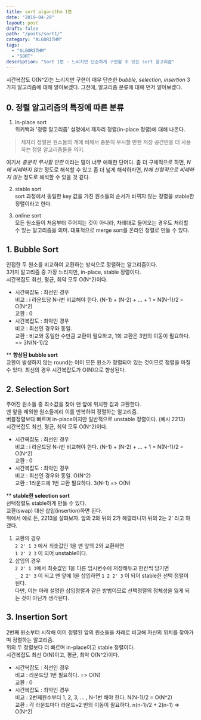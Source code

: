 ```yaml
---
title: sort algorithm 1편
date: "2019-04-29"
layout: post
draft: false
path: "/posts/sort1/"
category: "ALGORITHM"
tags:
  - "ALGORITHM"
  - "SORT"
description: "Sort 1편 - 느리지만 단순하게 구현할 수 있는 sort 알고리즘"
---
```


시간복잡도 O(N^2)는 느리지만 구현이 매우 단순한 *bubble, selection, insertion*  3가지 알고리즘에 대해 알아보겠다.
그전에, 알고리즘 분류에 대해 먼저 알아보겠다.

## 0.  정렬 알고리즘의 특징에 따른 분류
1. In-place sort  
위키백과 '정렬 알고리즘' 설명에서 제자리 정렬(in-place 정렬)에 대해 나온다.
>제자리 정렬은 원소들의 개에 비해서 충분히 무시할 만한 저장 공간만을 더 사용하는 정렬 알고리즘들을 의미.

여기서 *충분히 무시할 만한* 이라는 말이 너무 애매한 단어다.
좀 더 구체적으로 하면, *N에 비례하지 않는* 정도로 해석할 수 있고
좀 더 넓게 해석하자면, *N에 선형적으로 비례하지 않는* 정도로 해석할 수 있을 것 같다. 

2. stable sort  
sort 과정에서 동일한 key 값을 가진 원소들의 순서가 바뀌지 않는 정렬을 stable한 정렬이라고 한다.

3. online sort  
모든 원소들이 처음부터 주어지는 것이 아니라, 차례대로 들어오는 경우도 처리할 수 있는 알고리즘을 의미.
대표적으로 merge sort를 온라인 정렬로 만들 수 있다.


## 1. Bubble Sort
인접한 두 원소를 비교하여 교환하는 방식으로 정렬하는 알고리즘이다.  
3가지 알고리즘 중 가장 느리지만, in-place, stable 정렬이다.  
시간복잡도 최선, 평균, 최악 모두 O(N^2)이다.  

- 시간복잡도 : 최선인 경우  
비교 : i 라운드당 N-i번 비교해야 한다. (N-1) + (N-2) + ... + 1 = N(N-1)/2 = O(N^2)  
교환 : 0  
- 시간복잡도 : 최악인 경우  
비교 : 최선인 경우와 동일.  
교환 : 비교와 동일한 수만큼 교환이 필요하고, 1회 교환은 3번의 이동이 필요하다. => 3N(N-1)/2  

** __향상된 bubble sort__  
교환이 발생하지 않는 round는 이미 모든 원소가 정렬되어 있는 것이므로 정렬을 마칠 수 있다.
최선의 경우 시간복잡도가 O(N)으로 향상된다.

## 2. Selection Sort
주어진 원소들 중 최소값을 찾아 맨 앞에 위치한 값과 교환한다.  
맨 앞을 제외한 원소들끼리 이를 반복하여 정렬하는 알고리즘.  
버블정렬보다 빠르며 in-place이지만 일반적으로 unstable 정렬이다. (예시 2213)  
시간복잡도 최선, 평균, 최악 모두 O(N^2)이다.  

- 시간복잡도 : 최선인 경우  
비교 : i 라운드당 N-i번 비교해야 한다. (N-1) + (N-2) + ... + 1 = N(N-1)/2 = O(N^2)  
교환 : 0  
- 시간복잡도 : 최악인 경우  
비교 : 최선인 경우와 동일.  O(N^2)  
교환 : 1라운드에 1번 교환 필요하다. 3(N-1) => O(N)  

** __stable한 selection sort__   
선택정렬도 stable하게 만들 수 있다.  
교환(swap) 대신 삽입(insertion)하면 된다.  
위에서 예로 든, 2213을 살펴보자. 앞의 2와 뒤의 2가 헤깔리니까 뒤의 2는 2' 라고 하겠다.
1. 교환의 경우  
`2 2' 1 3` 에서 최솟값인 1을 맨 앞의 2와 교환하면  
`1 2' 2 3` 이 되어 unstable이다.
2. 삽입의 경우  
`2 2' 1 3`에서 최솟값인 1을 다른 임시변수에 저장해두고 한칸씩 당기면  
`_ 2 2' 3` 이 되고 맨 앞에 1을 삽입하면 `1 2 2' 3` 이 되어 stable한 선택 정렬이 된다.  
다만, 이는 아래 설명한 삽입정렬과 같은 방법이므로 선택정렬의 정체성을 잃게 되는 것이 아닌가 생각된다.

## 3. Insertion Sort
2번째 원소부터 시작해 이미 정렬된 앞의 원소들을 차례로 비교해 자신의 위치를 찾아가며 정렬하는 알고리즘.  
위의 두 정렬보다 더 빠르며 in-place이고 stable 정렬이다.  
시간복잡도 최선 O(N)이고, 평균, 최악 O(N^2)이다.  

- 시간복잡도 : 최선인 경우  
비교 : 라운드당 1번 필요하다. => O(N)   
교환 : 0  
- 시간복잡도 : 최악인 경우  
비교 : 2번째원수부터 1, 2, 3, ... , N-1번 해야 한다. N(N-1)/2 = O(N^2)  
교환 : 각 라운드마다 라운드+2 번의 이동이 필요하다. n(n-1)/2 + 2(n-1) => O(N^2)  
